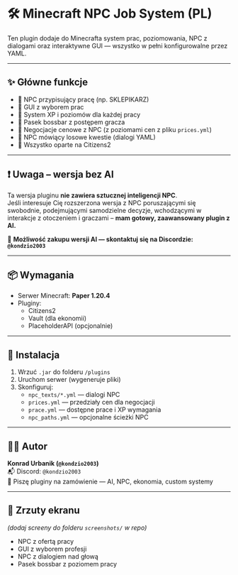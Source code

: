 # 🛠️ Minecraft NPC Job System (PL)

Ten plugin dodaje do Minecrafta system prac, poziomowania, NPC z dialogami oraz interaktywne GUI — wszystko w pełni konfigurowalne przez YAML.

---

## ✨ Główne funkcje
- 🔹 NPC przypisujący pracę (np. SKLEPIKARZ)
- 🔹 GUI z wyborem prac
- 🔹 System XP i poziomów dla każdej pracy
- 🔹 Pasek bossbar z postępem gracza
- 🔹 Negocjacje cenowe z NPC (z poziomami cen z pliku `prices.yml`)
- 🔹 NPC mówiący losowe kwestie (dialogi YAML)
- 🔹 Wszystko oparte na Citizens2

---

## ❗ Uwaga – wersja bez AI

Ta wersja pluginu **nie zawiera sztucznej inteligencji NPC**.  
Jeśli interesuje Cię rozszerzona wersja z NPC poruszającymi się swobodnie, podejmującymi samodzielne decyzje, wchodzącymi w interakcje z otoczeniem i graczami – **mam gotowy, zaawansowany plugin z AI.**

💼 **Możliwość zakupu wersji AI — skontaktuj się na Discordzie: `@kondzio2003`**

---

## 📦 Wymagania
- Serwer Minecraft: **Paper 1.20.4**
- Pluginy:
  - Citizens2
  - Vault (dla ekonomii)
  - PlaceholderAPI (opcjonalnie)

---

## 🧰 Instalacja
1. Wrzuć `.jar` do folderu `/plugins`
2. Uruchom serwer (wygeneruje pliki)
3. Skonfiguruj:
   - `npc_texts/*.yml` — dialogi NPC
   - `prices.yml` — przedziały cen dla negocjacji
   - `prace.yml` — dostępne prace i XP wymagania
   - `npc_paths.yml` — opcjonalne ścieżki NPC

---

## 🧑‍💻 Autor
**Konrad Urbanik (`@kondzio2003`)**  
📬 Discord: `@kondzio2003`  
💼 Piszę pluginy na zamówienie — AI, NPC, ekonomia, custom systemy

---

## 📸 Zrzuty ekranu
_(dodaj screeny do folderu `screenshots/` w repo)_  
- NPC z ofertą pracy  
- GUI z wyborem profesji  
- NPC z dialogiem nad głową  
- Pasek bossbar z poziomem pracy  
